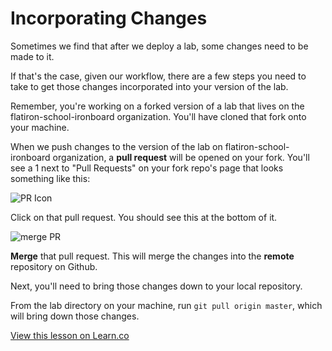 # Incorporating Changes

Sometimes we find that after we deploy a lab, some changes need to be made to it.

If that's the case, given our workflow, there are a few steps you need to take to get those changes incorporated into your version of the lab.

Remember, you're working on a forked version of a lab that lives on the flatiron-school-ironboard organization. You'll have cloned that fork onto your machine.

When we push changes to the version of the lab on flatiron-school-ironboard organization, a **pull request** will be opened on your fork. You'll see a 1 next to "Pull Requests" on your fork repo's page that looks something like this:

![PR Icon](https://s3-us-west-2.amazonaws.com/readme-photos/pull-requests+icon.png)

Click on that pull request. You should see this at the bottom of it.

![merge PR](https://s3-us-west-2.amazonaws.com/readme-photos/merge-pull-request.png)

**Merge** that pull request. This will merge the changes into the **remote** repository on Github.

Next, you'll need to bring those changes down to your local repository.

From the lab directory on your machine, run `git pull origin master`, which will bring down those changes.

<a href='https://learn.co/lessons/remote-intro-incorporating-changes-readme' data-visibility='hidden'>View this lesson on Learn.co</a>
